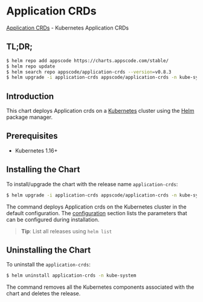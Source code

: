 # Application CRDs

[Application CRDs](https://github.com/kmodules/application) - Kubernetes Application CRDs

## TL;DR;

```bash
$ helm repo add appscode https://charts.appscode.com/stable/
$ helm repo update
$ helm search repo appscode/application-crds --version=v0.8.3
$ helm upgrade -i application-crds appscode/application-crds -n kube-system --create-namespace --version=v0.8.3
```

## Introduction

This chart deploys Application crds on a [Kubernetes](http://kubernetes.io) cluster using the [Helm](https://helm.sh) package manager.

## Prerequisites

- Kubernetes 1.16+

## Installing the Chart

To install/upgrade the chart with the release name `application-crds`:

```bash
$ helm upgrade -i application-crds appscode/application-crds -n kube-system --create-namespace --version=v0.8.3
```

The command deploys Application crds on the Kubernetes cluster in the default configuration. The [configuration](#configuration) section lists the parameters that can be configured during installation.

> **Tip**: List all releases using `helm list`

## Uninstalling the Chart

To uninstall the `application-crds`:

```bash
$ helm uninstall application-crds -n kube-system
```

The command removes all the Kubernetes components associated with the chart and deletes the release.



